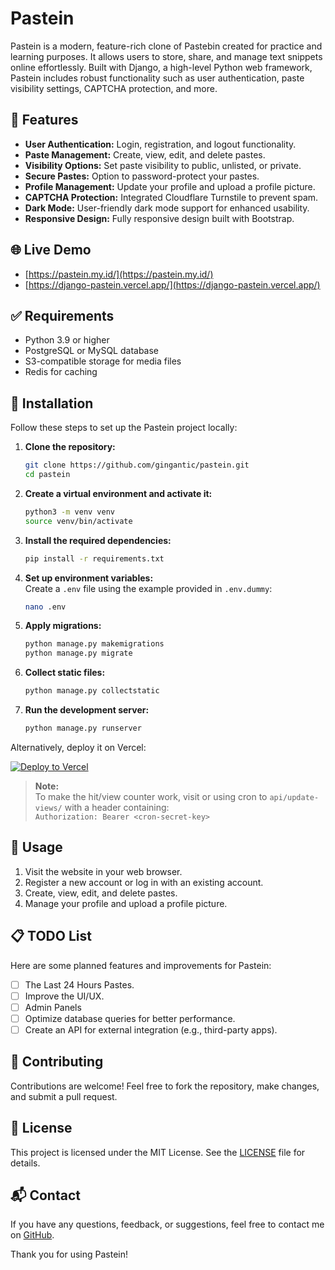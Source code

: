 # Pastein

Pastein is a modern, feature-rich clone of Pastebin created for practice and learning purposes. It allows users to store, share, and manage text snippets online effortlessly. Built with Django, a high-level Python web framework, Pastein includes robust functionality such as user authentication, paste visibility settings, CAPTCHA protection, and more.

## 🌟 Features

- **User Authentication:** Login, registration, and logout functionality.
- **Paste Management:** Create, view, edit, and delete pastes.
- **Visibility Options:** Set paste visibility to public, unlisted, or private.
- **Secure Pastes:** Option to password-protect your pastes.
- **Profile Management:** Update your profile and upload a profile picture.
- **CAPTCHA Protection:** Integrated Cloudflare Turnstile to prevent spam.
- **Dark Mode:** User-friendly dark mode support for enhanced usability.
- **Responsive Design:** Fully responsive design built with Bootstrap.

## 🌐 Live Demo

- [https://pastein.my.id/](https://pastein.my.id/)
- [https://django-pastein.vercel.app/](https://django-pastein.vercel.app/)

## ✅ Requirements

- Python 3.9 or higher
- PostgreSQL or MySQL database
- S3-compatible storage for media files
- Redis for caching

## 🚀 Installation

Follow these steps to set up the Pastein project locally:

1. **Clone the repository:**
    ```sh
    git clone https://github.com/gingantic/pastein.git
    cd pastein
    ```

2. **Create a virtual environment and activate it:**
    ```sh
    python3 -m venv venv
    source venv/bin/activate
    ```

3. **Install the required dependencies:**
    ```sh
    pip install -r requirements.txt
    ```

4. **Set up environment variables:**  
   Create a `.env` file using the example provided in `.env.dummy`:
    ```sh
    nano .env
    ```

5. **Apply migrations:**
    ```sh
    python manage.py makemigrations
    python manage.py migrate
    ```

6. **Collect static files:**
    ```sh
    python manage.py collectstatic
    ```

7. **Run the development server:**
    ```sh
    python manage.py runserver
    ```

Alternatively, deploy it on Vercel:

[![Deploy to Vercel](https://vercel.com/button)](https://vercel.com/import/project?template=https://github.com/gingantic/pastein.git)

> **Note:**  
> To make the hit/view counter work, visit or using cron to `api/update-views/` with a header containing:  
> `Authorization: Bearer <cron-secret-key>`

## 📖 Usage

1. Visit the website in your web browser.
2. Register a new account or log in with an existing account.
3. Create, view, edit, and delete pastes.
4. Manage your profile and upload a profile picture.

## 📋 TODO List

Here are some planned features and improvements for Pastein:

- [ ] The Last 24 Hours Pastes.
- [ ] Improve the UI/UX.
- [ ] Admin Panels
- [ ] Optimize database queries for better performance.
- [ ] Create an API for external integration (e.g., third-party apps).

## 🤝 Contributing

Contributions are welcome! Feel free to fork the repository, make changes, and submit a pull request.

## 📜 License

This project is licensed under the MIT License. See the [LICENSE](LICENSE) file for details.

## 📬 Contact

If you have any questions, feedback, or suggestions, feel free to contact me on [GitHub](https://github.com/gingantic).

Thank you for using Pastein!
